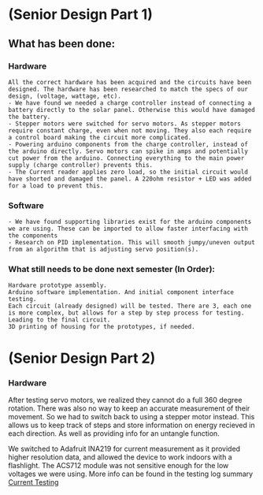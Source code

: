 # (Senior Design Part 1)
## What has been done:
  ### Hardware
    All the correct hardware has been acquired and the circuits have been designed. The hardware has been researched to match the specs of our design, (voltage, wattage, etc).
    - We have found we needed a charge controller instead of connecting a battery directly to the solar panel. Otherwise this would have damaged the battery.
    - Stepper motors were switched for servo motors. As stepper motors require constant charge, even when not moving. They also each require a control board making the circuit more complicated.
    - Powering arduino components from the charge controller, instead of the arduino directly. Servo motors can spike in amps and potentially cut power from the arduino. Connecting everything to the main power supply (charge controller) prevents this.
    - The Current reader applies zero load, so the initial circuit would have shorted and damaged the panel. A 220ohm resistor + LED was added for a load to prevent this.

   ### Software
    - We have found supporting libraries exist for the arduino components we are using. These can be imported to allow faster interfacing with the components
    - Research on PID implementation. This will smooth jumpy/uneven output from an algorithm that is adjusting servo position(s).


### What still needs to be done next semester (In Order):
    Hardware prototype assembly.
    Arduino software implementation. And initial component interface testing.
    Each circuit (already designed) will be tested. There are 3, each one is more complex, but allows for a step by step process for testing. Leading to the final circuit.
    3D printing of housing for the prototypes, if needed.

# (Senior Design Part 2)
### Hardware
After testing servo motors, we realized they cannot do a full 360 degree rotation. There was also no way to keep an accurate measurement of their movement. So we had to switch back to using a stepper motor instead. This allows us to keep track of steps and store information on energy recieved in each direction. As well as providing info for an untangle function.

We switched to Adafruit INA219 for current measurement as it provided higher resolution data, and allowed the device to work indoors with a flashlight. The ACS712 module was not sensitive enough for the low voltages we were using. More info can be found in the testing log summary [Current Testing](https://github.com/cabledc/Senior-Design-Solar-Maximum/blob/main/Testing%20Logs/Testing%20Logs%202-14-22.md)
